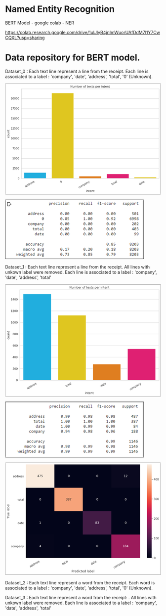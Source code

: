 # Named Entity Recognition
BERT Model - google colab - NER

https://colab.research.google.com/drive/1ulJlyB4jnImWuorUAfDdM7l1Y7CwCQXL?usp=sharing

# Data repository for BERT model.

Dataset_0 : 
Each text line represent a line from the receipt.
Each line is associated to a label : 'company', 'date', 'address', 'total', '0' (Unknown).

![alt text](https://github.com/MathieuDecline/PRD_LB/blob/main/NER/Img_Dataset_0.png?raw=true)

![alt text](https://github.com/MathieuDecline/PRD_LB/blob/main/NER/Img_Result_0.png?raw=true)

Dataset_1 : 
Each text line represent a line from the receipt.
All lines with unkown label were removed.
Each line is associated to a label : 'company', 'date', 'address', 'total'

![alt text](https://github.com/MathieuDecline/PRD_LB/blob/main/NER/Img_Dataset_1.png?raw=true)

![alt text](https://github.com/MathieuDecline/PRD_LB/blob/main/NER/Img_Result_1.png?raw=true)

![alt text](https://github.com/MathieuDecline/PRD_LB/blob/main/NER/Img_Grid_1.png?raw=true)

Dataset_2 : 
Each text line represent a word from the receipt.
Each word is associated to a label : 'company', 'date', 'address', 'total', '0' (Unknown).

Dataset_3 : 
Each text line represent a word from the receipt: .
All lines with unkown label were removed.
Each line is associated to a label : 'company', 'date', 'address', 'total'

